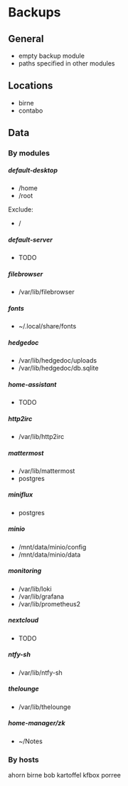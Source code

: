 # Backups

## General

- empty backup module
- paths specified in other modules

## Locations
- birne
- contabo

## Data

### By modules

<!-- borg -->
<!-- borg-server -->
<!-- activation-secrets -->
<!-- bluetooth -->
<!-- binary-cache -->
<!-- drone-ci -->
<!-- lollypops-common -->
<!-- restic -->

##### default-desktop

- /home
- /root

Exclude:
- /

##### default-server
- TODO

##### filebrowser
- /var/lib/filebrowser

##### fonts
- ~/.local/share/fonts

##### hedgedoc
- /var/lib/hedgedoc/uploads
- /var/lib/hedgedoc/db.sqlite

##### home-assistant
- TODO

##### http2irc
- /var/lib/http2irc


##### mattermost
- /var/lib/mattermost
- postgres

##### miniflux
- postgres

##### minio
- /mnt/data/minio/config
- /mnt/data/minio/data

##### monitoring
- /var/lib/loki
- /var/lib/grafana
- /var/lib/prometheus2

##### nextcloud
- TODO

##### ntfy-sh
- /var/lib/ntfy-sh

##### thelounge
- /var/lib/thelounge

##### home-manager/zk
- ~/Notes

### By hosts

ahorn
birne
bob
kartoffel
kfbox
porree


